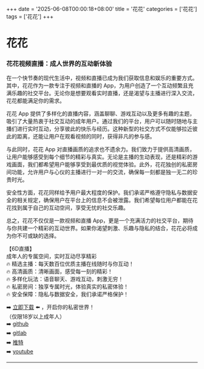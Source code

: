 +++
date = '2025-06-08T00:00:18+08:00'
title = '花花'
categories = ['花花']
tags = ['花花']
+++

# 花花

### 花花视频直播：成人世界的互动新体验

在一个快节奏的现代生活中，视频和直播已成为我们获取信息和娱乐的重要方式。其中，花花作为一款专注于视频和直播的 App，为用户创造了一个互动频繁且充满乐趣的社交平台。无论你是想要观看实时直播，还是渴望与主播进行深入交流，花花都能满足你的需求。

花花 App 提供了多样化的直播内容，涵盖聊聊、游戏互动以及更多有趣的主题，吸引了大量热衷于社交互动的成年用户。通过我们的平台，用户可以随时随地与主播们进行实时互动，分享彼此的快乐与经历。这种新型的社交方式不仅能够拉近彼此的距离，还能让用户在观看视频的同时，获得非凡的参与感。

与此同时，花花 App 对直播画质的追求也不遗余力。我们致力于提供高清画质，让用户能够感受到每个细节的精彩与真实。无论是主播的生动表现，还是精彩的游戏画面，我们都希望用户能够享受到最优质的视觉体验。此外，花花独创的私密房间功能，允许用户与心仪的主播进行一对一的交流，确保每一刻都是独一无二的珍贵时光。

安全性方面，花花同样给予用户最大程度的保护。我们承诺严格遵守隐私与数据安全的相关规定，确保用户在平台上的信息不会被泄露。我们希望每位用户都能在花花找到属于自己的互动空间，享受无忧的社交乐趣。

总之，花花不仅仅是一款视频和直播 App，更是一个充满活力的社交平台，期待与你共建一个精彩的互动世界。如果你渴望刺激、乐趣与隐私的结合，花花必将成为你不可或缺的选择。

【6D直播】  
成年人的专属空间，实时互动尽享精彩  
🔥 精选主播：每天数百位优质主播在线随时与你互动！  
🔥 高清画质：清晰画面，感受每一刻的精彩！  
🔥 多样化玩法：语音聊天、游戏互动，刺激无穷！  
🔥 私密房间：独享专属时光，体验真实的私密体验！  
🔥 安全保障：隐私与数据安全，我们承诺严格保护！  

➡️ [立即下载](https://down123.s3.ap-east-1.amazonaws.com/down/down.html?channelCode=blog) ⬅️ ，开启你的私密世界！  
（仅限18岁以上成年人）  
➡️ [github](https://aldult-live.github.io/)  
➡️ [gitlab](https://seo-09598d.gitlab.io/)  
➡️ [推特](https://x.com/wegame33)  
➡️ [youtube](https://www.youtube.com/@6Dlive)  

---
